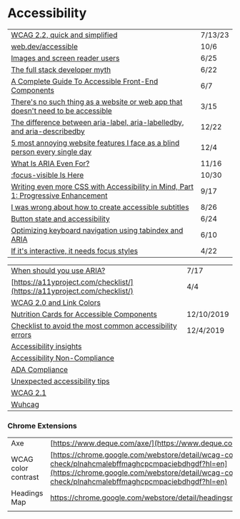# Accessibility

|                                                                                                                                                                                                                                                              |         |
| ------------------------------------------------------------------------------------------------------------------------------------------------------------------------------------------------------------------------------------------------------------ | ------- |
| [WCAG 2.2, quick and simplified](https://medium.com/design-ibm/wcag-2-2-quick-and-simplified-73c3ff66b065)                                                                                                                                                   | 7/13/23 |
| [web.dev/accessible](https://web.dev/accessible/)                                                                                                                                                                                                            | 10/6    |
| [Images and screen reader users](https://gomakethings.com/images-and-screen-reader-users/)                                                                                                                                                                   | 6/25    |
| [The full stack developer myth](https://gomakethings.com/the-full-stack-developer-myth/)                                                                                                                                                                     | 6/22    |
| [A Complete Guide To Accessible Front-End Components](https://www.smashingmagazine.com/2021/03/complete-guide-accessible-front-end-components/)                                                                                                              | 6/7     |
| [There's no such thing as a website or web app that doesn't need to be accessible](https://gomakethings.com/theres-no-such-thing-as-a-website-or-web-app-that-doesnt-need-to-be-accessible/)                                                                 | 3/15    |
| [The difference between aria-label, aria-labelledby, and aria-describedby](https://benmyers.dev/blog/aria-labels-and-descriptions/)                                                                                                                          | 12/22   |
| [5 most annoying website features I face as a blind person every single day](https://bighack.org/5-most-annoying-website-features-i-face-as-a-blind-screen-reader-user-accessibility/)                                                                       | 12/4    |
| [What Is ARIA Even For?](https://briefs.video/#pilot)                                                                                                                                                                                                        | 11/16   |
| [:focus-visible Is Here](https://css-tricks.com/focusing-on-focus-styles/)                                                                                                                                                                                   | 10/30   |
| [Writing even more CSS with Accessibility in Mind, Part 1: Progressive Enhancement](https://www.matuzo.at/blog/writing-even-more-css-with-accessibility-in-mind-progressive-enhancement/?utm\_source=CSS-Weekly\&utm\_campaign=Issue-427\&utm\_medium=email) | 9/17    |
| [I was wrong about how to create accessible subtitles](https://gomakethings.com/i-was-wrong-about-how-to-create-accessible-subtitles/?mc\_cid=86c1841e90\&mc\_eid=\[UNIQID])                                                                                 | 8/26    |
| [Button state and accessibility](https://gomakethings.com/button-state-and-accessibility/?mc\_cid=71656d75a6\&mc\_eid=\[UNIQID])                                                                                                                             | 6/24    |
| [Optimizing keyboard navigation using tabindex and ARIA](https://www.sarasoueidan.com/blog/keyboard-friendlier-article-listings/?utm\_source=CSS-Weekly\&utm\_campaign=Issue-414\&utm\_medium=email)                                                         | 6/10    |
| [If it's interactive, it needs focus styles](https://gomakethings.com/if-its-interactive-it-needs-focus-styles/?mc\_cid=e46f4c8f02\&mc\_eid=\[UNIQID])                                                                                                       | 4/22    |

|                                                                                                                                                        |            |
| ------------------------------------------------------------------------------------------------------------------------------------------------------ | ---------- |
| [When should you use ARIA?](https://gomakethings.com/when-should-you-use-aria/?mc\_cid=fba48fd3af\&mc\_eid=\[UNIQID])                                  | 7/17       |
| [https://a11yproject.com/checklist/](https://a11yproject.com/checklist/)                                                                               | 4/4        |
| [WCAG 2.0 and Link Colors](https://webaim.org/blog/wcag-2-0-and-link-colors/)                                                                          |            |
| [Nutrition Cards for Accessible Components](https://davatron5000.github.io/a11y-nutrition-cards)                                                       | 12/10/2019 |
| [Checklist to avoid the most common accessibility errors](https://www.brucelawson.co.uk/2019/checklist-to-avoid-the-most-common-accessibility-errors/) | 12/4/2019  |
| [Accessibility insights](https://accessibilityinsights.io/)                                                                                            |            |
| [Accessibility Non-Compliance](https://www.telerik.com/blogs/so-youre-being-sued-for-accessibility-non-compliance)                                     |            |
| [ADA Compliance](https://www.interactiveaccessibility.com/services/ada-compliance)                                                                     |            |
| [Unexpected accessibility tips](https://www.cjcid.com/articles/unexpected-a11y-tips/)                                                                  |            |
| [WCAG 2.1](https://www.w3.org/TR/WCAG21/)                                                                                                              |            |
| [Wuhcag](https://www.wuhcag.com/wcag-checklist/)                                                                                                       |            |

### Chrome Extensions

|                     |                                                                                                                                                                                                                          |
| ------------------- | ------------------------------------------------------------------------------------------------------------------------------------------------------------------------------------------------------------------------ |
| Axe                 | [https://www.deque.com/axe/](https://www.deque.com/axe/)                                                                                                                                                                 |
| WCAG color contrast | [https://chrome.google.com/webstore/detail/wcag-color-contrast-check/plnahcmalebffmaghcpcmpaciebdhgdf?hl=en](https://chrome.google.com/webstore/detail/wcag-color-contrast-check/plnahcmalebffmaghcpcmpaciebdhgdf?hl=en) |
| Headings Map        | https://chrome.google.com/webstore/detail/headingsmap/flbjommegcjonpdmenkdiocclhjacmbi                                                                                                                                   |
|                     |                                                                                                                                                                                                                          |
